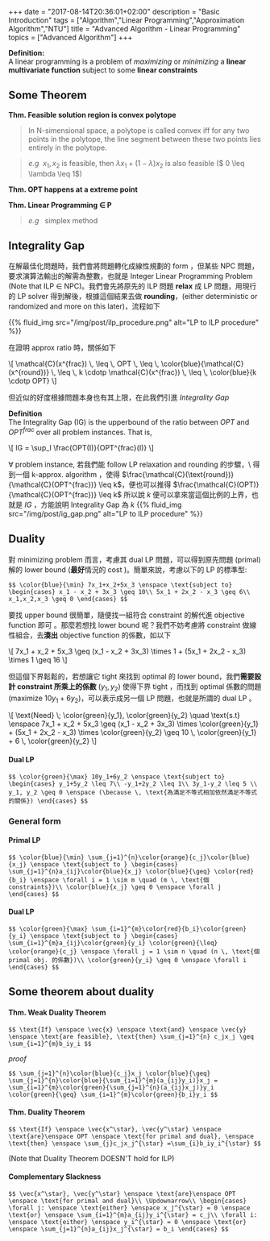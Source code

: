 +++
date =  "2017-08-14T20:36:01+02:00"
description = "Basic Introduction"
tags = ["Algorithm","Linear Programming","Approximation Algorithm","NTU"]
title =  "Advanced Algorithm - Linear Programming"
topics = ["Advanced Algorithm"]
+++

**Definition:**<br/>
A linear programming is a problem of *maximizing* or *minimizing* a **linear
multivariate function** subject to some **linear constraints**
<!--more-->


## Some Theorem

**Thm. Feasible solution region is convex polytope** <br/>

> In N-simensional space, a polytope is called convex iff for any two points in the polytope, the line segment between these two points lies entirely in the polytope.

> *e.g* &nbsp;<span>$x_1, x_2$</span> is feasible, then <span>$\lambda x_1 + (1-\lambda) x_2$</span> is also feasible (<span>$ 0 \leq \lambda \leq 1$</span>)

**Thm. OPT happens at a extreme point**

**Thm. Linear Programming <span>$\in$</span> P**

> *e.g* &nbsp; simplex method

## Integrality Gap
在解最佳化問題時，我們會將問題轉化成線性規劃的 form ，但某些 NPC 問題，要求演算法輸出的解需為整數，也就是 Integer Linear Programming Problem (Note that ILP <span>$\in$</span> NPC)。我們會先將原先的 ILP 問題 **relax** 成 LP 問題，用現行的 LP solver 得到解後，根據這個結果去做 **rounding**，(either deterministic or randomized and more on this later)，流程如下

{{% fluid_img src="/img/post/ilp_procedure.png" alt="LP to ILP procedure" %}}

在證明 approx ratio 時，關係如下<br/>

<div>
\[
  \mathcal{C}(x^{frac}) \, \leq \, OPT \, \leq \, \color{blue}{\mathcal{C}(x^{round})} \, \leq \, k \cdotp \mathcal{C}(x^{frac}) \, \leq \, \color{blue}{k \cdotp OPT}
\]
</div>

但近似的好度根據問題本身也有其上限，在此我們引進 *Integrality Gap*

**Definition**<br/>
The Integrality Gap (IG) is the upperbound of the ratio between <span>$OPT$</span> and <span>$OPT^{frac}$</span> over all problem instances. That is,

<div>
\[
 IG = \sup_I \frac{OPT(I)}{OPT^{frac}(I)}
\]
</div>


<span>$\forall$</span> problem instance, 若我們能 follow LP relaxation and rounding 的步驟，\\
得到一個 k-approx. algorithm ，使得 <span>$\frac{\mathcal{C}(\text{round})}{\mathcal{C}(OPT^{frac})} \leq k$</span>，便也可以推得 <span>$\frac{\mathcal{C}(OPT)}{\mathcal{C}(OPT^{frac})} \leq k$</span>
所以說 <span>$k$</span> 便可以拿來當這個比例的上界，也就是 *IG* ，方能說明 Integrality Gap 為 <span>$k$</span>
{{% fluid_img src="/img/post/ig_gap.png" alt="LP to ILP procedure" %}}

## Duality

對 minimizing problem 而言，考慮其 dual LP 問題，可以得到原先問題 (primal) 解的 lower bound (**最好**情況的 cost )。簡單來說，考慮以下的 LP 的標準型:

``$$
\color{blue}{\min} 7x_1+x_2+5x_3 \enspace \text{subject to}
\begin{cases}
x_1 - x_2 + 3x_3 \geq 10\\
5x_1 + 2x_2 - x_3 \geq 6\\
x_1,x_2,x_3 \geq 0
\end{cases}
$$``

要找 upper bound 很簡單，隨便找一組符合 constraint 的解代進 objective function 即可
。那麼若想找 lower bound 呢？我們不妨考慮將 constraint 做線性組合，去**湊出**
objective function 的係數，如以下

<div>
\[
7x_1 + x_2 + 5x_3 \geq (x_1 - x_2 + 3x_3) \times 1 + (5x_1 + 2x_2 - x_3) \times
1 \geq 16
\]
</div>

但這個下界鬆鬆的，若想讓它 tight 來找到 optimal 的 lower bound，我們**需要設計 constraint 所乘上的係數** (<span>$y_1, y_2$</span>) 使得下界 tight ，而找到 optimal 係數的問題 (maximize <span>$10y_1+6y_2$</span>)，可以表示成另一個 LP 問題，也就是所謂的 dual LP 。

<div>
\[
 \text{Need} \; \color{green}{y_1}, \color{green}{y_2} \quad \text{s.t} \enspace 7x_1 +
 x_2 + 5x_3 \geq (x_1 - x_2 + 3x_3) \times \color{green}{y_1} + (5x_1 + 2x_2 -
 x_3) \times \color{green}{y_2} \geq 10 \, \color{green}{y_1} + 6 \, \color{green}{y_2}
\]
</div>

#### Dual LP

``$$
\color{green}{\max} 10y_1+6y_2 \enspace \text{subject to}
\begin{cases}
y_1+5y_2 \leq 7\\
-y_1+2y_2 \leq 1\\
3y_1-y_2 \leq 5 \\
y_1, y_2 \geq 0 \enspace (\because \, \text{為滿足不等式相加依然滿足不等式的關係})
\end{cases}
$$``

### General form

#### Primal LP
``$$
\color{blue}{\min} \sum_{j=1}^{n}\color{orange}{c_j}\color{blue}{x_j} \enspace \text{subject to }
\begin{cases}
\sum_{j=1}^{n}a_{ij}\color{blue}{x_j} \color{blue}{\geq} \color{red}{b_i} \enspace \forall i = 1 \sim m \quad (m \, \text{個
constraints})\\
\color{blue}{x_j} \geq 0 \enspace \forall j
\end{cases}
$$``


#### Dual LP
``$$
\color{green}{\max} \sum_{i=1}^{m}\color{red}{b_i}\color{green}{y_i} \enspace \text{subject to }
\begin{cases}
\sum_{i=1}^{m}a_{ij}\color{green}{y_i} \color{green}{\leq} \color{orange}{c_j} \enspace \forall j = 1 \sim n \quad (n \, \text{個 primal obj. 的係數})\\
\color{green}{y_i} \geq 0 \enspace \forall i
\end{cases}
$$``


## Some theorem about duality


#### Thm. Weak Duality Theorem

``$$
\text{If} \enspace \vec{x} \enspace \text{and} \enspace \vec{y} \enspace \text{are feasible}, \text{then} \sum_{j=1}^{n} c_jx_j \geq \sum_{i=1}^{m}b_iy_i
$$``

*proof*

``$$
\sum_{j=1}^{n}\color{blue}{c_j}x_j \color{blue}{\geq} \sum_{j=1}^{n}\color{blue}{\sum_{i=1}^{m}(a_{ij}y_i)}x_j = \sum_{i=1}^{m}\color{green}{\sum_{j=1}^{n}(a_{ij}x_j)}y_i \color{green}{\geq} \sum_{i=1}^{m}\color{green}{b_i}y_i
$$``

#### Thm. Duality Theorem

``$$
\text{If} \enspace \vec{x^\star}, \vec{y^\star} \enspace \text{are}\enspace OPT
\enspace \text{for primal and dual}, \enspace \text{then} \enspace \sum_{j}c_jx_j^{\star} =\sum_{i}b_iy_i^{\star}
$$``

(Note that Duality Theorem DOESN'T hold for ILP)

#### Complementary Slackness

``$$
\vec{x^\star}, \vec{y^\star} \enspace \text{are}\enspace OPT \enspace \text{for primal and dual}\\
\Updownarrow\\
\begin{cases}
\forall j: \enspace \text{either} \enspace x_j^{\star} = 0 \enspace \text{or} \enspace \sum_{i=1}^{m}a_{ij}y_i^{\star} = c_j\\
\forall i: \enspace \text{either} \enspace y_i^{\star} = 0 \enspace \text{or} \enspace \sum_{j=1}^{n}a_{ij}x_j^{\star} = b_i
\end{cases}
$$``


